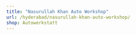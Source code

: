 ```yaml
---
title: "Nasurullah Khan Auto Workshop"
url: /hyderabad/nasurullah-khan-auto-workshop/
shop: Autowerkstatt
---
```


